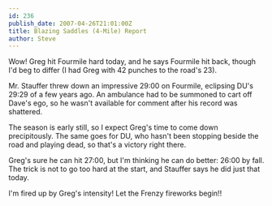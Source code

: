 ```yaml
---
id: 236
publish_date: 2007-04-26T21:01:00Z
title: Blazing Saddles (4-Mile) Report
author: Steve
---
```

Wow! Greg hit Fourmile hard today, and he says Fourmile hit back, though I'd beg to differ (I had Greg with 42 punches to the road's 23).

Mr. Stauffer threw down an impressive 29:00 on Fourmile, eclipsing DU's 29:29 of a few years ago. An ambulance had to be summoned to cart off Dave's ego, so he wasn't available for comment after his record was shattered.

The season is early still, so I expect Greg's time to come down precipitously. The same goes for DU, who hasn't been stopping beside the road and playing dead, so that's a victory right there.

Greg's sure he can hit 27:00, but I'm thinking he can do better: 26:00 by fall. The trick is not to go too hard at the start, and Stauffer says he did just that today.

I'm fired up by Greg's intensity! Let the Frenzy fireworks begin!!